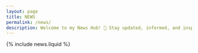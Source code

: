 ```yaml
---
layout: page
title: NEWS
permalink: /news/
description: Welcome to my News Hub! 📰 Stay updated, informed, and inspired! 📢
---
```


{% include news.liquid %}
